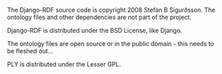 The Django-RDF source code is copyright 2008 Stefán B Sigurðsson. The ontology files and other dependencies are not part of the project.

Django-RDF is distributed under the BSD License, like Django.

The ontology files are open source or in the public domain - this needs to be fleshed out...

PLY is distributed under the Lesser GPL.